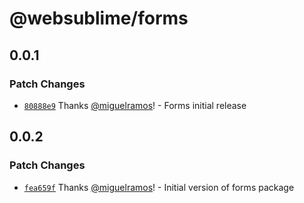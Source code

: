 # @websublime/forms

## 0.0.1

### Patch Changes

- [`80888e9`](https://github.com/websublime/forms/commit/80888e98d89c81c8d8dc0cf56b7a2f3b0581e25b) Thanks [@miguelramos](https://github.com/miguelramos)! - Forms initial release

## 0.0.2

### Patch Changes

- [`fea659f`](https://github.com/websublime/forms/commit/fea659fafda8b9ee60960eafadcfdef2325c327d) Thanks [@miguelramos](https://github.com/miguelramos)! - Initial version of forms package
